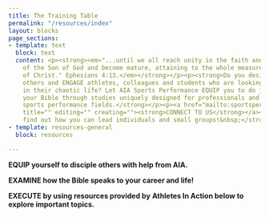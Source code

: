 ```yaml
---
title: The Training Table
permalink: "/resources/index"
layout: blocks
page_sections:
- template: text
  block: text
  content: <p><strong><em>"...until we all reach unity in the faith and in the knowledge
    of the Son of God and become mature, attaining to the whole measure of the fullness
    of Christ." Ephesians 4:13.</em></strong></p><p><strong>Do you desire to ENCOURAGE
    others and ENGAGE athletes, colleagues and students who are looking for answers
    in their chaotic life? Let AIA Sports Performance EQUIP you to do just that.</strong></p><p><strong>EXPLORE
    your Bible through studies uniquely designed for professionals and students in
    sports performance fields.</strong></p><p><a href="mailto:sportsperformance@athletesinaction.org"
    title="" editing="" creating=""><strong>CONNECT TO US</strong></a><strong>&nbsp;to
    find out how you can lead individuals and small groups!&nbsp;</strong>  </p>
- template: resources-general
  block: resources

---
```

**EQUIP yourself to disciple others with help from AIA.**

**EXAMINE how the Bible speaks to your career and life!**

**EXECUTE by using resources provided by** **Athletes In Action below to explore important topics.**